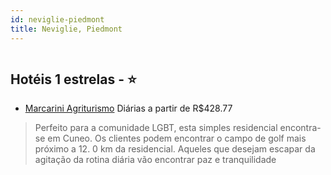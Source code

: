 ```yaml
---
id: neviglie-piedmont
title: Neviglie, Piedmont
---
```


<center><img src="http://photos.hotelbeds.com/giata/22/221280/221280a_hb_a_012.jpg" alt="" /></center>


## Hotéis 1 estrelas - ⭐️

-    [Marcarini Agriturismo](https://www.hurb.com/hoteis/neviglie/marcarini-agriturismo-JNP-JP873025?cmp=18055) Diárias a partir de R$428.77
   > Perfeito para a comunidade LGBT, esta simples residencial encontra-se em Cuneo. Os clientes podem encontrar o campo de golf mais próximo a 12. 0 km da residencial. Aqueles que desejam escapar da agitação da rotina diária vão encontrar paz e tranquilidade 
